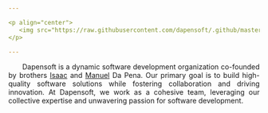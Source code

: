 ```yaml
---

<p align="center">
   <img src="https://raw.githubusercontent.com/dapensoft/.github/master/assets/images/dapensoft-logo-name-slogan.svg" alt="Dapensoft" width="750px">
</p>

---
```


<p style='text-align: justify;'>
    &emsp;&emsp;Dapensoft is a dynamic software development organization co-founded 
	by brothers <a href="https://github.com/idapena" target="_blank">Isaac</a> and 
	<a href="https://github.com/mdapena" target="_blank">Manuel</a> Da Pena. Our 
	primary goal is to build high-quality software solutions while fostering 
	collaboration and driving innovation. At Dapensoft, we work as a cohesive 
	team, leveraging our collective expertise and unwavering passion for 
	software development.
</p>
